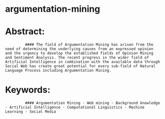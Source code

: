 # argumentation-mining

# Abstract:
             #### The field of Argumentation Mining has arisen from the need of determining the underlying causes from an expressed opinion and the urgency to develop the established fields of Opinion Mining and Sentiment Analysis. The recent progress in the wider field of Artificial Intelligence in combination with the available data through Social Web has create great potential for every sub-field of Natural Language Process including Argumentation Mining.
              
# Keywords:               
             #### Argumentation Mining · Web mining · Background knowledge · Artificial Intelligence · Computational Linguistics · Machine Learning · Social Media
              
